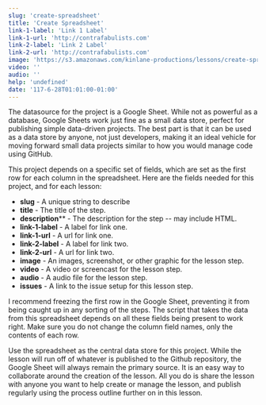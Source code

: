 ```yaml
---
slug: 'create-spreadsheet'
title: 'Create Spreadsheet'
link-1-label: 'Link 1 Label'
link-1-url: 'http://contrafabulists.com'
link-2-label: 'Link 2 Label'
link-2-url: 'http://contrafabulists.com'
image: 'https://s3.amazonaws.com/kinlane-productions/lessons/create-spreadsheet.png'
video: ''
audio: ''
help: 'undefined'
date: '117-6-28T01:01:00-01:00'
---
```

The datasource for the project is a Google Sheet. While not as powerful as a database, Google Sheets work just fine as a small data store, perfect for publishing simple data-driven projects. The best part is that it can be used as a data store by anyone, not just developers, making it an ideal vehicle for moving forward small data projects similar to how you would manage code using GitHub. 

This project depends on a specific set of fields, which are set as the first row for each column in the spreadsheet. Here are the fields needed for this project, and for each lesson:

- **slug** - A unique string to describe
- **title** - The title of the step.
- **description**** - The description for the step -- may include HTML.
- **link-1-label** - A label for link one.
- **link-1-url** - A url for link one.
- **link-2-label** - A label for link two.
- **link-2-url** - A url for link two.
- **image** - An images, screenshot, or other graphic for the lesson step.
- **video** - A video or screencast for the lesson step.
- **audio** - A audio file for the lesson step.
- **issues** - A link to the issue setup for this lesson step.

I recommend freezing the first row in the Google Sheet, preventing it from being caught up in any sorting of the steps. The script that takes the data from this spreadsheet depends on all these fields being present to work right. Make sure you do not change the column field names, only the contents of each row.

Use the spreadsheet as the central data store for this project. While the lesson will run off of whatever is published to the Github repository, the Google Sheet will always remain the primary source. It is an easy way to collaborate around the creation of the lesson. All you do is share the lesson with anyone you want to help create or manage the lesson, and publish regularly using the process outline further on in this lesson.
